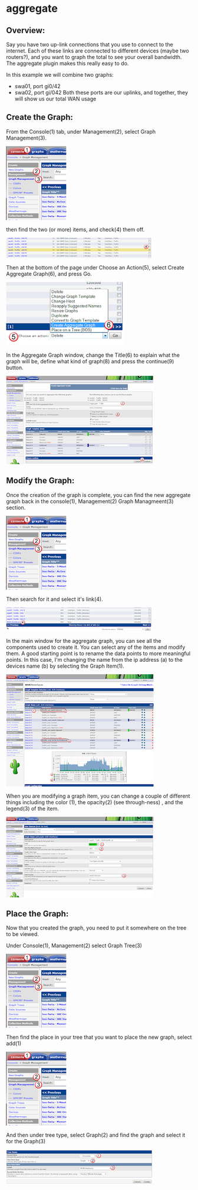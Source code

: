 # aggregate

## Overview: 
Say you have two up-link connections that you use to connect to the internet.  Each of these links are connected to different devices (maybe two routers?), and you want to graph the total to see your overall bandwidth.  The aggregate plugin makes this really easy to do.  

In this example we will combine two graphs:
- swa01, port gi0/42
- swa02, port gi/042
Both these ports are our uplinks, and together, they will show us our total WAN usage

## Create the Graph: 
From the Console(1) tab, under Management(2), select Graph Management(3).  

<img src="../img/c50.png">

then find the two (or more) items, and check(4) them off.  

<img src="../img/c51.png">

Then at the bottom of  the page under Choose an Action(5), select Create Aggregate Graph(6), and press Go.

<img src="../img/c52.png">

In the Aggregate Graph window, change the Title(6) to explain what the graph will be, define what kind of graph(8) and press the continue(9) button.  

<img src="../img/c53.png">

## Modify the Graph: 
Once the creation of the graph is complete, you can find the new aggregate graph back in the console(1), Management(2) Graph Managmeent(3) section.  

<img src="../img/c50.png">

Then search for it and select it's link(4). 

<img src="../img/c54.png">

In the main window for the aggregate graph, you can see all the components used to create it.  You can select any of the items and modify them.  A good starting point is to rename the data points to more meaningful points.  In this case, I'm changing the name from the ip address (a) to the devices name (b) by selecting the Graph Item(1).  

<img src="../img/c55.png">

When you are modifying a graph item, you can change a couple of different things including the color (1), the opacity(2) (see through-ness) , and the legend(3) of the item.  

<img src="../img/c56.png">


## Place the Graph: 
Now that you created the graph, you need to put it somewhere on the tree to be viewed.  

Under Console(1), Management(2) select Graph Tree(3)

<img src="../img/c50.png">

Then find the place in your tree that you want to place the new graph, select add(1)

<img src="../img/c50.png">

And then under tree type, select Graph(2) and find the graph and select it for the Graph(3)

<img src="../img/c57.png">